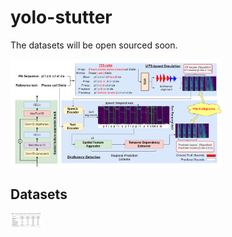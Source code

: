 # yolo-stutter
The datasets will be open sourced soon.

<img src="Resources/workflow.png" alt="image-20240321090057059" style="zoom: 33%; display: block; margin-right: auto; margin-left: 0;" />

## Datasets

<img src="Resources/datasets.png" alt="image-20240321090057059" style="zoom: 5%; display: block; margin-right: auto; margin-left: 0;" />
